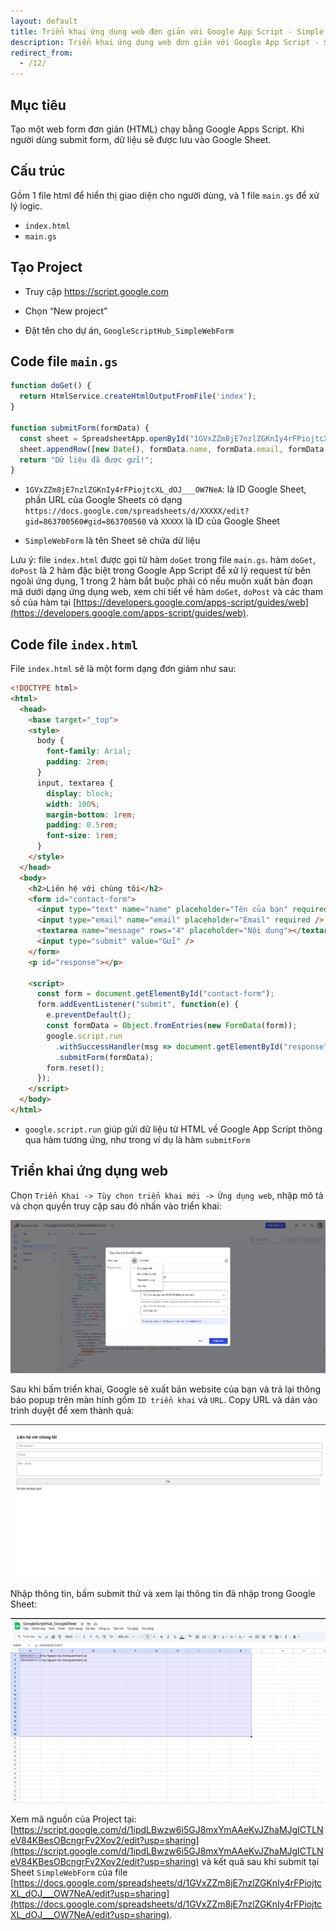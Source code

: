 ```yaml
---
layout: default
title: Triển khai ứng dụng web đơn giản với Google App Script - Simple Web Form
description: Triển khai ứng dụng web đơn giản với Google App Script - Simple Web Form
redirect_from:
  - /12/
---
```


## Mục tiêu

Tạo một web form đơn giản (HTML) chạy bằng Google Apps Script. Khi người dùng submit form, dữ liệu sẽ được lưu vào Google Sheet.

## Cấu trúc

Gồm 1 file html để hiển thị giao diện cho người dùng, và 1 file `main.gs` để xử lý logic.

* `index.html`
* `main.gs`

## Tạo Project

* Truy cập https://script.google.com

* Chọn “New project”

* Đặt tên cho dự án, `GoogleScriptHub_SimpleWebForm`

## Code file `main.gs`

```javascript
function doGet() {
  return HtmlService.createHtmlOutputFromFile('index');
}

function submitForm(formData) {
  const sheet = SpreadsheetApp.openById("1GVxZZm8jE7nzlZGKnIy4rFPiojtcXL_dOJ___OW7NeA").getSheetByName("SimpleWebForm");
  sheet.appendRow([new Date(), formData.name, formData.email, formData.message]);
  return "Dữ liệu đã được gửi!";
}

```

- `1GVxZZm8jE7nzlZGKnIy4rFPiojtcXL_dOJ___OW7NeA`: là ID Google Sheet, phần URL của Google Sheets có dạng `https://docs.google.com/spreadsheets/d/XXXXX/edit?gid=863700560#gid=863700560` và `XXXXX` là ID của Google Sheet

- `SimpleWebForm` là tên Sheet sẽ chứa dữ liệu

Lưu ý: file `index.html` được gọi từ hàm `doGet` trong file `main.gs`. hàm `doGet`, `doPost` là 2 hàm đặc biệt trong Google App Script để xử lý request từ bên ngoài ứng dụng, 1 trong 2 hàm bắt buộc phải có nếu muốn xuất bản đoạn mã dưới dạng ứng dụng web, xem chi tiết về hàm `doGet`, `doPost` và các tham số của hàm tại [https://developers.google.com/apps-script/guides/web](https://developers.google.com/apps-script/guides/web).

## Code file `index.html`

File `index.html` sẽ là một form dạng đơn giảm như sau: 

```html
<!DOCTYPE html>
<html>
  <head>
    <base target="_top">
    <style>
      body {
        font-family: Arial;
        padding: 2rem;
      }
      input, textarea {
        display: block;
        width: 100%;
        margin-bottom: 1rem;
        padding: 0.5rem;
        font-size: 1rem;
      }
    </style>
  </head>
  <body>
    <h2>Liên hệ với chúng tôi</h2>
    <form id="contact-form">
      <input type="text" name="name" placeholder="Tên của bạn" required />
      <input type="email" name="email" placeholder="Email" required />
      <textarea name="message" rows="4" placeholder="Nội dung"></textarea>
      <input type="submit" value="Gửi" />
    </form>
    <p id="response"></p>

    <script>
      const form = document.getElementById("contact-form");
      form.addEventListener("submit", function(e) {
        e.preventDefault();
        const formData = Object.fromEntries(new FormData(form));
        google.script.run
          .withSuccessHandler(msg => document.getElementById("response").innerText = msg)
          .submitForm(formData);
        form.reset();
      });
    </script>
  </body>
</html>
```

- `google.script.run` giúp gửi dữ liệu từ HTML về Google App Script thông qua hàm tương ứng, như trong ví dụ là hàm `submitForm`

## Triển khai ứng dụng web

Chọn `Triển Khai -> Tùy chọn triển khai mới -> Ứng dụng web`, nhập mô tả và chọn quyền truy cập sau đó nhấn vào triển khai: 

<img src="./../img/12_2.png" style="max-width: 100%">

Sau khi bấm triển khai, Google sẽ xuất bản website của bạn và trả lại thông báo popup trên màn hinh gồm `ID triển khai` và `URL`. Copy URL và dán vào trình duyệt để xem thành quả:

<img src="./../img/12_1.png" style="max-width: 100%">

Nhập thông tin, bấm submit thử và xem lại thông tin đã nhập trong Google Sheet:

<img src="./../img/12_3.png" style="max-width: 100%">

Xem mã nguồn của Project tại: [https://script.google.com/d/1ipdLBwzw6i5GJ8mxYmAAeKvJZhaMJgICTLNeV84KBesOBcngrFv2Xov2/edit?usp=sharing](https://script.google.com/d/1ipdLBwzw6i5GJ8mxYmAAeKvJZhaMJgICTLNeV84KBesOBcngrFv2Xov2/edit?usp=sharing) và kết quả sau khi submit tại Sheet `SimpleWebForm` của file [https://docs.google.com/spreadsheets/d/1GVxZZm8jE7nzlZGKnIy4rFPiojtcXL_dOJ___OW7NeA/edit?usp=sharing](https://docs.google.com/spreadsheets/d/1GVxZZm8jE7nzlZGKnIy4rFPiojtcXL_dOJ___OW7NeA/edit?usp=sharing).